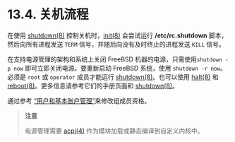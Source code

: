 # 13.4. 关机流程

在使用 [shutdown(8)](https://www.freebsd.org/cgi/man.cgi?query=shutdown&sektion=8&format=html) 控制关机时，[init(8)](https://www.freebsd.org/cgi/man.cgi?query=init&sektion=8&format=html) 会尝试运行 **/etc/rc.shutdown** 脚本，然后向所有进程发送 `TERM` 信号，并随后向没有及时终止的进程发送 `KILL` 信号。

在支持电源管理的架构和系统上关闭 FreeBSD 机器的电源，只需使用`shutdown -p now` 即可立即关闭电源。要重新启动 FreeBSD 系统，使用 `shutdown -r now`。必须是 `root` 或 `operator` 成员才能运行 [shutdown(8)](https://www.freebsd.org/cgi/man.cgi?query=shutdown&sektion=8&format=html)。也可以使用 [halt(8)](https://www.freebsd.org/cgi/man.cgi?query=halt&sektion=8&format=html) 和 [reboot(8)](https://www.freebsd.org/cgi/man.cgi?query=reboot&sektion=8&format=html)。更多信息请参考它们的手册页面和 [shutdown(8)](https://www.freebsd.org/cgi/man.cgi?query=shutdown&sektion=8&format=html)。

通过参考 [“用户和基本账户管理”](https://docs.freebsd.org/en/books/handbook/basics/index.html#users-synopsis)来修改组成员资格。

> **注意**
>  
> 电源管理需要 [acpi(4)](https://www.freebsd.org/cgi/man.cgi?query=acpi&sektion=4&format=html) 作为模块加载或静态编译到自定义内核中。
